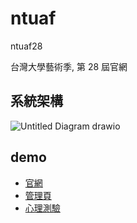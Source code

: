 # ntuaf
ntuaf28

台灣大學藝術季, 第 28 屆官網

## 系統架構

![Untitled Diagram drawio](https://github.com/leon123858/ntuaf/assets/75064168/244616d2-cf47-49a1-813e-cdd476fb5b2c)

## demo

- [官網](https://ntuaf28-dev.firebaseapp.com/)
- [管理頁](https://ntuaf-manage-dev.firebaseapp.com/)
- [心理測驗](https://psypage.firebaseapp.com/)
